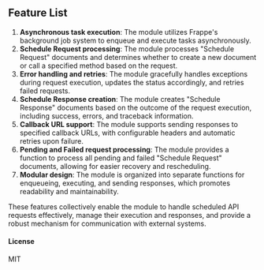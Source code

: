 ## Feature List

1. **Asynchronous task execution**: The module utilizes Frappe's background job system to enqueue and execute tasks asynchronously.
2. **Schedule Request processing**: The module processes "Schedule Request" documents and determines whether to create a new document or call a specified method based on the request.
3. **Error handling and retries**: The module gracefully handles exceptions during request execution, updates the status accordingly, and retries failed requests.
4. **Schedule Response creation**: The module creates "Schedule Response" documents based on the outcome of the request execution, including success, errors, and traceback information.
5. **Callback URL support**: The module supports sending responses to specified callback URLs, with configurable headers and automatic retries upon failure.
6. **Pending and Failed request processing**: The module provides a function to process all pending and failed "Schedule Request" documents, allowing for easier recovery and rescheduling.
7. **Modular design**: The module is organized into separate functions for enqueueing, executing, and sending responses, which promotes readability and maintainability.

These features collectively enable the module to handle scheduled API requests effectively, manage their execution and responses, and provide a robust mechanism for communication with external systems.

#### License

MIT
